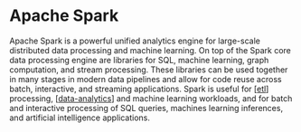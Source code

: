 # Apache Spark

Apache Spark is a powerful unified analytics engine for large-scale distributed data processing and machine learning. On top of the Spark core data processing engine are libraries for SQL, machine learning, graph computation, and stream processing. These libraries can be used together in many stages in modern data pipelines and allow for code reuse across batch, interactive, and streaming applications. Spark is useful for [[etl]] processing, [[data-analytics]] and machine learning workloads, and for batch and interactive processing of SQL queries, machines learning inferences, and artificial intelligence applications.

[//begin]: # "Autogenerated link references for markdown compatibility"
[data-analytics]: data-analytics "Data Analytics"
[etl]: etl "Extract, transform, load"
[//end]: # "Autogenerated link references"
